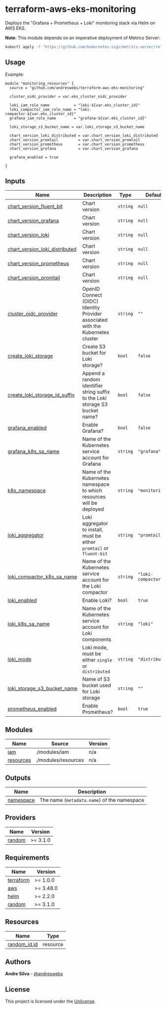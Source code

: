 # terraform-aws-eks-monitoring

[//]: # (BEGIN_TF_DOCS)
Deploys the "Grafana + Prometheus + Loki" monitoring stack via Helm on AWS EKS.

**Note**: This module depends on an imperative deployment of Metrics Server:
```sh
kubectl apply -f "https://github.com/kubernetes-sigs/metrics-server/releases/latest/download/components.yaml"
```

## Usage

Example:

```hcl
module "monitoring_resources" {
  source = "github.com/andreswebs/terraform-aws-eks-monitoring"

  cluster_oidc_provider = var.eks_cluster_oidc_provider

  loki_iam_role_name           = "loki-${var.eks_cluster_id}"
  loki_compactor_iam_role_name = "loki-compactor-${var.eks_cluster_id}"
  grafana_iam_role_name        = "grafana-${var.eks_cluster_id}"

  loki_storage_s3_bucket_name = var.loki_storage_s3_bucket_name

  chart_version_loki_distributed = var.chart_version_loki_distributed
  chart_version_promtail         = var.chart_version_promtail
  chart_version_prometheus       = var.chart_version_prometheus
  chart_version_grafana          = var.chart_version_grafana

  grafana_enabled = true

}
```



## Inputs

| Name | Description | Type | Default | Required |
|------|-------------|------|---------|:--------:|
| <a name="input_chart_version_fluent_bit"></a> [chart\_version\_fluent\_bit](#input\_chart\_version\_fluent\_bit) | Chart version | `string` | `null` | no |
| <a name="input_chart_version_grafana"></a> [chart\_version\_grafana](#input\_chart\_version\_grafana) | Chart version | `string` | `null` | no |
| <a name="input_chart_version_loki"></a> [chart\_version\_loki](#input\_chart\_version\_loki) | Chart version | `string` | `null` | no |
| <a name="input_chart_version_loki_distributed"></a> [chart\_version\_loki\_distributed](#input\_chart\_version\_loki\_distributed) | Chart version | `string` | `null` | no |
| <a name="input_chart_version_prometheus"></a> [chart\_version\_prometheus](#input\_chart\_version\_prometheus) | Chart version | `string` | `null` | no |
| <a name="input_chart_version_promtail"></a> [chart\_version\_promtail](#input\_chart\_version\_promtail) | Chart version | `string` | `null` | no |
| <a name="input_cluster_oidc_provider"></a> [cluster\_oidc\_provider](#input\_cluster\_oidc\_provider) | OpenID Connect (OIDC) Identity Provider associated with the Kubernetes cluster | `string` | `""` | no |
| <a name="input_create_loki_storage"></a> [create\_loki\_storage](#input\_create\_loki\_storage) | Create S3 bucket for Loki storage? | `bool` | `false` | no |
| <a name="input_create_loki_storage_id_suffix"></a> [create\_loki\_storage\_id\_suffix](#input\_create\_loki\_storage\_id\_suffix) | Append a random identifier string suffix to the Loki storage S3 bucket name? | `bool` | `false` | no |
| <a name="input_grafana_enabled"></a> [grafana\_enabled](#input\_grafana\_enabled) | Enable Grafana? | `bool` | `false` | no |
| <a name="input_grafana_k8s_sa_name"></a> [grafana\_k8s\_sa\_name](#input\_grafana\_k8s\_sa\_name) | Name of the Kubernetes service account for Grafana | `string` | `"grafana"` | no |
| <a name="input_k8s_namespace"></a> [k8s\_namespace](#input\_k8s\_namespace) | Name of the Kubernetes namespace to which resources will be deployed | `string` | `"monitoring"` | no |
| <a name="input_loki_aggregator"></a> [loki\_aggregator](#input\_loki\_aggregator) | Loki aggregator to install, must be either `promtail` or `fluent-bit` | `string` | `"promtail"` | no |
| <a name="input_loki_compactor_k8s_sa_name"></a> [loki\_compactor\_k8s\_sa\_name](#input\_loki\_compactor\_k8s\_sa\_name) | Name of the Kubernetes service account for the Loki compactor | `string` | `"loki-compactor"` | no |
| <a name="input_loki_enabled"></a> [loki\_enabled](#input\_loki\_enabled) | Enable Loki? | `bool` | `true` | no |
| <a name="input_loki_k8s_sa_name"></a> [loki\_k8s\_sa\_name](#input\_loki\_k8s\_sa\_name) | Name of the Kubernetes service account for Loki components | `string` | `"loki"` | no |
| <a name="input_loki_mode"></a> [loki\_mode](#input\_loki\_mode) | Loki mode, must be either `single` or `distributed` | `string` | `"distributed"` | no |
| <a name="input_loki_storage_s3_bucket_name"></a> [loki\_storage\_s3\_bucket\_name](#input\_loki\_storage\_s3\_bucket\_name) | Name of S3 bucket used for Loki storage | `string` | `""` | no |
| <a name="input_prometheus_enabled"></a> [prometheus\_enabled](#input\_prometheus\_enabled) | Enable Prometheus? | `bool` | `true` | no |

## Modules

| Name | Source | Version |
|------|--------|---------|
| <a name="module_iam"></a> [iam](#module\_iam) | ./modules/iam | n/a |
| <a name="module_resources"></a> [resources](#module\_resources) | ./modules/resources | n/a |

## Outputs

| Name | Description |
|------|-------------|
| <a name="output_namespace"></a> [namespace](#output\_namespace) | The name (`metadata.name`) of the namespace |

## Providers

| Name | Version |
|------|---------|
| <a name="provider_random"></a> [random](#provider\_random) | >= 3.1.0 |

## Requirements

| Name | Version |
|------|---------|
| <a name="requirement_terraform"></a> [terraform](#requirement\_terraform) | >= 1.0.0 |
| <a name="requirement_aws"></a> [aws](#requirement\_aws) | >= 3.48.0 |
| <a name="requirement_helm"></a> [helm](#requirement\_helm) | >= 2.2.0 |
| <a name="requirement_random"></a> [random](#requirement\_random) | >= 3.1.0 |

## Resources

| Name | Type |
|------|------|
| [random_id.id](https://registry.terraform.io/providers/hashicorp/random/latest/docs/resources/id) | resource |

[//]: # (END_TF_DOCS)

## Authors

**Andre Silva** - [@andreswebs](https://github.com/andreswebs)

## License

This project is licensed under the [Unlicense](UNLICENSE.md).
